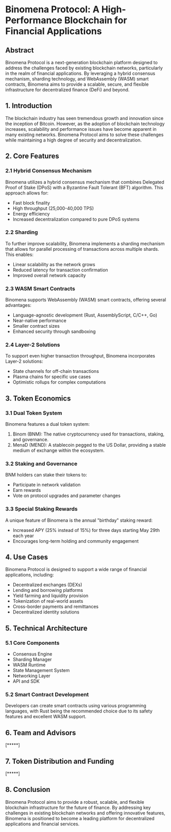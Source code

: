 # Binomena Protocol: A High-Performance Blockchain for Financial Applications

## Abstract

Binomena Protocol is a next-generation blockchain platform designed to address the challenges faced by existing blockchain networks, particularly in the realm of financial applications. By leveraging a hybrid consensus mechanism, sharding technology, and WebAssembly (WASM) smart contracts, Binomena aims to provide a scalable, secure, and flexible infrastructure for decentralized finance (DeFi) and beyond.

## 1. Introduction

The blockchain industry has seen tremendous growth and innovation since the inception of Bitcoin. However, as the adoption of blockchain technology increases, scalability and performance issues have become apparent in many existing networks. Binomena Protocol aims to solve these challenges while maintaining a high degree of security and decentralization.

## 2. Core Features

### 2.1 Hybrid Consensus Mechanism

Binomena utilizes a hybrid consensus mechanism that combines Delegated Proof of Stake (DPoS) with a Byzantine Fault Tolerant (BFT) algorithm. This approach allows for:

- Fast block finality
- High throughput (25,000-40,000 TPS)
- Energy efficiency
- Increased decentralization compared to pure DPoS systems

### 2.2 Sharding

To further improve scalability, Binomena implements a sharding mechanism that allows for parallel processing of transactions across multiple shards. This enables:

- Linear scalability as the network grows
- Reduced latency for transaction confirmation
- Improved overall network capacity

### 2.3 WASM Smart Contracts

Binomena supports WebAssembly (WASM) smart contracts, offering several advantages:

- Language-agnostic development (Rust, AssemblyScript, C/C++, Go)
- Near-native performance
- Smaller contract sizes
- Enhanced security through sandboxing

### 2.4 Layer-2 Solutions

To support even higher transaction throughput, Binomena incorporates Layer-2 solutions:

- State channels for off-chain transactions
- Plasma chains for specific use cases
- Optimistic rollups for complex computations

## 3. Token Economics

### 3.1 Dual Token System

Binomena features a dual token system:

1. Binom (BNM): The native cryptocurrency used for transactions, staking, and governance.
2. MenaD (MEND): A stablecoin pegged to the US Dollar, providing a stable medium of exchange within the ecosystem.

### 3.2 Staking and Governance

BNM holders can stake their tokens to:

- Participate in network validation
- Earn rewards
- Vote on protocol upgrades and parameter changes

### 3.3 Special Staking Rewards

A unique feature of Binomena is the annual "birthday" staking reward:

- Increased APY (25% instead of 15%) for three days starting May 29th each year
- Encourages long-term holding and community engagement

## 4. Use Cases

Binomena Protocol is designed to support a wide range of financial applications, including:

- Decentralized exchanges (DEXs)
- Lending and borrowing platforms
- Yield farming and liquidity provision
- Tokenization of real-world assets
- Cross-border payments and remittances
- Decentralized identity solutions

## 5. Technical Architecture

### 5.1 Core Components

- Consensus Engine
- Sharding Manager
- WASM Runtime
- State Management System
- Networking Layer
- API and SDK

### 5.2 Smart Contract Development

Developers can create smart contracts using various programming languages, with Rust being the recommended choice due to its safety features and excellent WASM support.



## 6. Team and Advisors

[*****]

## 7. Token Distribution and Funding

[*****]

## 8. Conclusion

Binomena Protocol aims to provide a robust, scalable, and flexible blockchain infrastructure for the future of finance. By addressing key challenges in existing blockchain networks and offering innovative features, Binomena is positioned to become a leading platform for decentralized applications and financial services.

